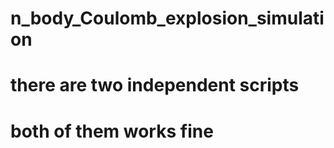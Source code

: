 # n_body_Coulomb_explosion_simulation
# there are two independent scripts
# both of them works fine
